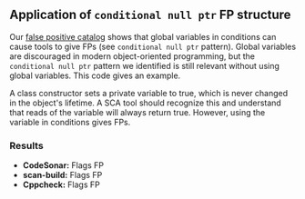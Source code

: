 ## Application of `conditional null ptr` FP structure

Our [false positive catalog](https://github.iu.edu/SEDS/mangrove/wiki/FP-Catalog) shows that global variables in conditions can cause tools to give FPs (see `conditional null ptr` pattern). Global variables are discouraged in modern object-oriented programming, but the `conditional null ptr` pattern we identified is still relevant without using global variables. This code gives an example.

A class constructor sets a private variable to true, which is never changed in the object's lifetime. A SCA tool should recognize this and understand that reads of the variable will always return true. However, using the variable in conditions gives FPs.

### Results

* **CodeSonar:** Flags FP
* **scan-build:** Flags FP
* **Cppcheck:** Flags FP